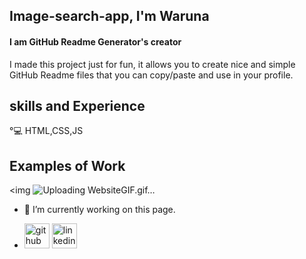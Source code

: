 ## Image-search-app, I'm Waruna
#### I am GitHub Readme Generator's creator


I made this project just for fun, it allows you to create nice and simple GitHub Readme files that you can copy/paste and use in your profile.

## skills and Experience
°💻 HTML,CSS,JS

## Examples of Work
<img ![Uploading WebsiteGIF.gif…]()


- 🔭 I’m currently working on this page.



- [<img src='https://cdn.jsdelivr.net/npm/simple-icons@3.0.1/icons/github.svg' alt='github' height='40'>](https://github.com/dhananjana123)  [<img src='https://cdn.jsdelivr.net/npm/simple-icons@3.0.1/icons/linkedin.svg' alt='linkedin' height='40'>](https://www.linkedin.com/in/https://www.linkedin.com/in/waruna-dhananjna-08137b228//)  





